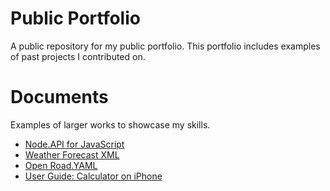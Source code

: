 # Public Portfolio
A public repository for my public portfolio. 
This portfolio includes examples of past projects I contributed on. 
# Documents
Examples of larger works to showcase my skills. 

- [Node.API for JavaScript](https://github.com/emilyschaedle/documentation-portfolio/wiki/API-for-Node.API-Documentation)
- [Weather Forecast XML](https://github.com/emilyschaedle/documentation-portfolio/blob/master/XML%20Documentation.pdf) 
- [Open Road.YAML](https://github.com/emilyschaedle/documentation-portfolio/blob/master/Open%20Road.YAML.pdf)
- [User Guide: Calculator on iPhone](https://github.com/emilyschaedle/documentation-portfolio/wiki/User-Guide:-Calculator-on-iPhone)
